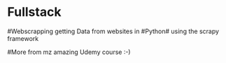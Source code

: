 # Fullstack

#Webscrapping getting Data from websites in #Python# using the scrapy framework

#More from mz amazing Udemy course :-)
